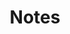 ---
title: "Notes"
# date: 2020-04-18T16:57:55+01:00
type: docs
weight: 1
menu:
  main:
    weight: 1
---